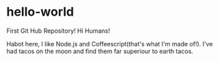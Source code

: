 # hello-world
First Git Hub Repository!
Hi Humans!

Habot here, I like Node.js and Coffeescript(that's what I'm made of!).
I've had tacos on the moon and find them far superiour to earth tacos. 
